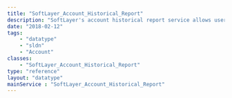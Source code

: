 ```yaml
---
title: "SoftLayer_Account_Historical_Report"
description: "SoftLayer's account historical report service allows users to access a broad overview of devices for that account and historical details concerning the overall function and performance of the devices on that account "
date: "2018-02-12"
tags:
    - "datatype"
    - "sldn"
    - "Account"
classes:
    - "SoftLayer_Account_Historical_Report"
type: "reference"
layout: "datatype"
mainService : "SoftLayer_Account_Historical_Report"
---
```


